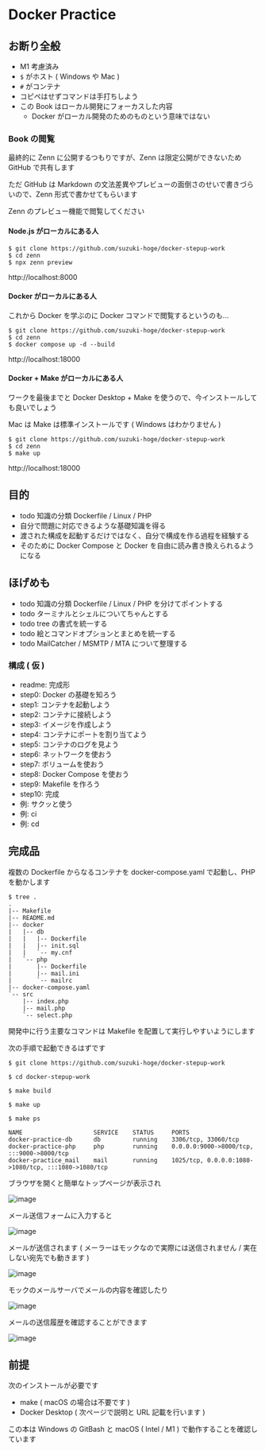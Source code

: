 # Docker Practice
## お断り全般
- M1 考慮済み
- `$` がホスト ( Windows や Mac )
- `#` がコンテナ
- コピペはせずコマンドは手打ちしよう
- この Book はローカル開発にフォーカスした内容
  - Docker がローカル開発のためのものという意味ではない

### Book の閲覧
最終的に Zenn に公開するつもりですが、Zenn は限定公開ができないため GitHub で共有します

ただ GitHub は Markdown の文法差異やプレビューの面倒さのせいで書きづらいので、Zenn 形式で書かせてもらいます

Zenn のプレビュー機能で閲覧してください

#### Node.js がローカルにある人
```
$ git clone https://github.com/suzuki-hoge/docker-stepup-work
$ cd zenn
$ npx zenn preview
```

http://localhost:8000

#### Docker がローカルにある人
これから Docker を学ぶのに Docker コマンドで閲覧するというのも...

```
$ git clone https://github.com/suzuki-hoge/docker-stepup-work
$ cd zenn
$ docker compose up -d --build
```

http://localhost:18000

#### Docker + Make がローカルにある人
ワークを最後までと Docker Desktop + Make を使うので、今インストールしても良いでしょう

Mac は Make は標準インストールです ( Windows はわかりません )

```
$ git clone https://github.com/suzuki-hoge/docker-stepup-work
$ cd zenn
$ make up
```

http://localhost:18000

## 目的
- todo 知識の分類 Dockerfile / Linux / PHP
- 自分で問題に対応できるような基礎知識を得る
- 渡された構成を起動するだけではなく、自分で構成を作る過程を経験する
- そのために Docker Compose と Docker を自由に読み書き換えられるようになる

## ほげめも
- todo 知識の分類 Dockerfile / Linux / PHP を分けてポイントする
- todo ターミナルとシェルについてちゃんとする
- todo tree の書式を統一する
- todo 絵とコマンドオプションとまとめを統一する
- todo MailCatcher / MSMTP / MTA について整理する

### 構成 ( 仮 )
- readme: 完成形
- step0: Docker の基礎を知ろう
- step1: コンテナを起動しよう
- step2: コンテナに接続しよう
- step3: イメージを作成しよう
- step4: コンテナにポートを割り当てよう
- step5: コンテナのログを見よう
- step6: ネットワークを使おう
- step7: ボリュームを使おう
- step8: Docker Compose を使おう
- step9: Makefile を作ろう
- step10: 完成
- 例: サクッと使う
- 例: ci
- 例: cd

## 完成品
複数の Dockerfile からなるコンテナを docker-compose.yaml で起動し、PHP を動かします

```
$ tree .
.
|-- Makefile
|-- README.md
|-- docker
|   |-- db
|   |   |-- Dockerfile
|   |   |-- init.sql
|   |   `-- my.cnf
|   `-- php
|       |-- Dockerfile
|       |-- mail.ini
|       `-- mailrc
|-- docker-compose.yaml
`-- src
    |-- index.php
    |-- mail.php
    `-- select.php
```

開発中に行う主要なコマンドは Makefile を配置して実行しやすいようにします

次の手順で起動できるはずです

```
$ git clone https://github.com/suzuki-hoge/docker-stepup-work

$ cd docker-stepup-work

$ make build

$ make up

$ make ps

NAME                    SERVICE    STATUS     PORTS
docker-practice-db      db         running    3306/tcp, 33060/tcp
docker-practice-php     php        running    0.0.0.0:9000->8000/tcp, :::9000->8000/tcp
docker-practice_mail    mail       running    1025/tcp, 0.0.0.0:1080->1080/tcp, :::1080->1080/tcp
```

ブラウザを開くと簡単なトップページが表示され

![image](./images/demo-top.png)

メール送信フォームに入力すると

![image](./images/demo-send.png)

メールが送信されます ( メーラーはモックなので実際には送信されません / 実在しない宛先でも動きます )

![image](./images/demo-result.png)

モックのメールサーバでメールの内容を確認したり

![image](./images/demo-mailer.png)

メールの送信履歴を確認することができます

![image](./images/demo-history.png)

## 前提
次のインストールが必要です

- make ( macOS の場合は不要です )
- Docker Desktop ( 次ページで説明と URL 記載を行います )

この本は Windows の GitBash と macOS ( Intel / M1 ) で動作することを確認しています


